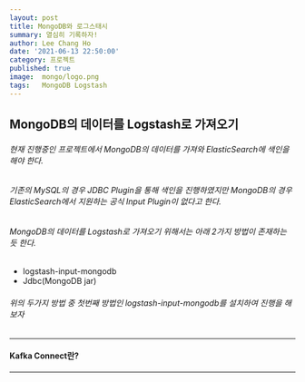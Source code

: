 ```yaml
---
layout: post
title: MongoDB와 로그스태시
summary: 열심히 기록하자!
author: Lee Chang Ho
date: '2021-06-13 22:50:00'
category: 프로젝트
published: true
image:  mongo/logo.png
tags:   MongoDB Logstash
---
```


## MongoDB의 데이터를 Logstash로 가져오기
###### 현재 진행중인 프로젝트에서 MongoDB의 데이터를 가져와 ElasticSearch에 색인을 해야 한다.
###### 기존의 MySQL의 경우 JDBC Plugin을 통해 색인을 진행하였지만 MongoDB의 경우 ElasticSearch에서 지원하는 공식 Input Plugin이 없다고 한다.  
###### MongoDB의 데이터를 Logstash로 가져오기 위해서는 아래 2가지 방법이 존재하는 듯 한다.
- logstash-input-mongodb
- Jdbc(MongoDB jar)
###### 위의 두가지 방법 중 첫번째 방법인 logstash-input-mongodb를 설치하여 진행을 해 보자

---
#### Kafka Connect란?
--- 


<!--stackedit_data:
eyJoaXN0b3J5IjpbLTE1NTc2NjA4NjYsMTIyMDMzODI2Ml19
-->